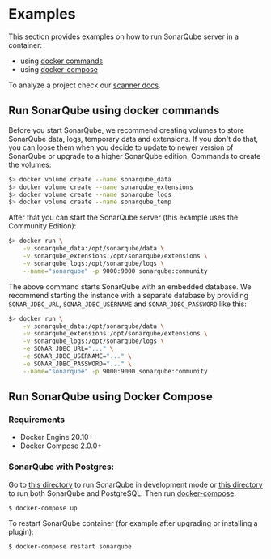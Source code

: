 # Examples

This section provides examples on how to run SonarQube server in a container:
- using [docker commands](#run-sonarqube-using-docker-commands)
- using [docker-compose](#run-sonarqube-using-docker-compose)

To analyze a project check our [scanner docs](https://docs.sonarqube.org/latest/analysis/overview/).

## Run SonarQube using docker commands
Before you start SonarQube, we recommend creating volumes to store SonarQube data, logs, temporary data and extensions. If you don't do that, you can loose them when you decide to update to newer version of SonarQube or upgrade to a higher SonarQube edition. Commands to create the volumes: 
```bash
$> docker volume create --name sonarqube_data
$> docker volume create --name sonarqube_extensions
$> docker volume create --name sonarqube_logs
$> docker volume create --name sonarqube_temp
``` 

After that you can start the SonarQube server (this example uses the Community Edition):
```bash
$> docker run \
    -v sonarqube_data:/opt/sonarqube/data \
    -v sonarqube_extensions:/opt/sonarqube/extensions \
    -v sonarqube_logs:/opt/sonarqube/logs \
    --name="sonarqube" -p 9000:9000 sonarqube:community
```
The above command starts SonarQube with an embedded database. We recommend starting the instance with a separate database
by providing `SONAR_JDBC_URL`, `SONAR_JDBC_USERNAME` and `SONAR_JDBC_PASSWORD` like this:
```bash
$> docker run \
    -v sonarqube_data:/opt/sonarqube/data \
    -v sonarqube_extensions:/opt/sonarqube/extensions \
    -v sonarqube_logs:/opt/sonarqube/logs \
    -e SONAR_JDBC_URL="..." \
    -e SONAR_JDBC_USERNAME="..." \
    -e SONAR_JDBC_PASSWORD="..." \
    --name="sonarqube" -p 9000:9000 sonarqube:community
```

## Run SonarQube using Docker Compose
### Requirements

 * Docker Engine 20.10+
 * Docker Compose 2.0.0+

### SonarQube with Postgres:

Go to [this directory](example-compose-files/sq-with-h2) to run SonarQube in development mode or [this directory](example-compose-files/sq-with-postgres) to run both SonarQube and PostgreSQL. Then run [docker-compose](https://github.com/docker/compose):

```bash
$ docker-compose up
```

To restart SonarQube container (for example after upgrading or installing a plugin):

```bash
$ docker-compose restart sonarqube
```